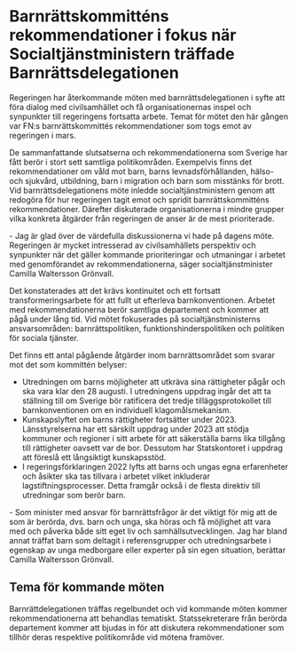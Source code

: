# Barnrättskommitténs rekommendationer i fokus när Socialtjänstministern träffade Barnrättsdelegationen

Regeringen har återkommande möten med barnrättsdelegationen i syfte att föra dialog med civilsamhället och få organisationernas inspel och synpunkter till regeringens fortsatta arbete. Temat för mötet den här gången var FN:s barnrättskommittés rekommendationer som togs emot av regeringen i mars.


De sammanfattande slutsatserna och rekommendationerna som Sverige har fått berör i stort sett samtliga politikområden. Exempelvis finns det rekommendationer om våld mot barn, barns levnadsförhållanden, hälso\- och sjukvård, utbildning, barn i migration och barn som misstänks för brott. Vid barnrättsdelegationens möte inledde socialtjänstministern genom att redogöra för hur regeringen tagit emot och spridit barnrättskommitténs rekommendationer. Därefter diskuterade organisationerna i mindre grupper vilka konkreta åtgärder från regeringen de anser är de mest prioriterade.

\- Jag är glad över de värdefulla diskussionerna vi hade på dagens möte. Regeringen är mycket intresserad av civilsamhällets perspektiv och synpunkter när det gäller kommande prioriteringar och utmaningar i arbetet med genomförandet av rekommendationerna, säger socialtjänstminister Camilla Waltersson Grönvall.

Det konstaterades att det krävs kontinuitet och ett fortsatt transformeringsarbete för att fullt ut efterleva barnkonventionen. Arbetet med rekommendationerna berör samtliga departement och kommer att pågå under lång tid. Vid mötet fokuserades på socialtjänstministerns ansvarsområden: barnrättspolitiken, funktionshinderspolitiken och politiken för sociala tjänster.

Det finns ett antal pågående åtgärder inom barnrättsområdet som svarar mot det som kommittén belyser:

* Utredningen om barns möjligheter att utkräva sina rättigheter pågår och ska vara klar den 28 augusti. I utredningens uppdrag ingår det att ta ställning till om Sverige bör ratificera det tredje tilläggsprotokollet till barnkonventionen om en individuell klagomålsmekanism.
* Kunskapslyftet om barns rättigheter fortsätter under 2023\. Länsstyrelserna har ett särskilt uppdrag under 2023 att stödja kommuner och regioner i sitt arbete för att säkerställa barns lika tillgång till rättigheter oavsett var de bor. Dessutom har Statskontoret i uppdrag att föreslå ett långsiktigt kunskapsstöd.
* I regeringsförklaringen 2022 lyfts att barns och ungas egna erfarenheter och åsikter ska tas tillvara i arbetet vilket inkluderar lagstiftningsprocesser. Detta framgår också i de flesta direktiv till utredningar som berör barn.

\- Som minister med ansvar för barnrättsfrågor är det viktigt för mig att de som är berörda, dvs. barn och unga, ska höras och få möjlighet att vara med och påverka både sitt eget liv och samhällsutvecklingen. Jag har bland annat träffat barn som deltagit i referensgrupper och utredningsarbete i egenskap av unga medborgare eller experter på sin egen situation, berättar Camilla Waltersson Grönvall.

## Tema för kommande möten

Barnrättdelegationen träffas regelbundet och vid kommande möten kommer rekommendationerna att behandlas tematiskt. Statssekreterare från berörda departement kommer att bjudas in för att diskutera rekommendationer som tillhör deras respektive politikområde vid mötena framöver.
